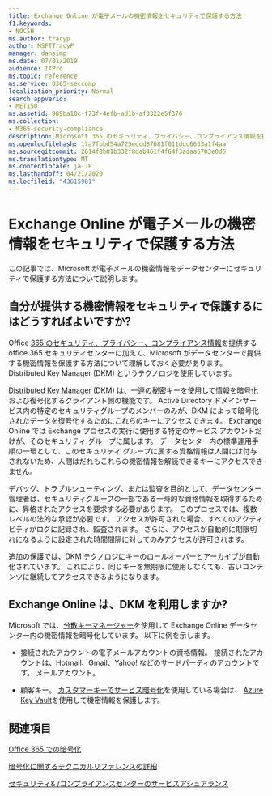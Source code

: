 ```yaml
---
title: Exchange Online が電子メールの機密情報をセキュリティで保護する方法
f1.keywords:
- NOCSH
ms.author: tracyp
author: MSFTTracyP
manager: dansimp
ms.date: 07/01/2019
audience: ITPro
ms.topic: reference
ms.service: O365-seccomp
localization_priority: Normal
search.appverid:
- MET150
ms.assetid: 989ba10c-f73f-4efb-ad1b-af3322e5f376
ms.collection:
- M365-security-compliance
description: Microsoft 365 のセキュリティ、プライバシー、コンプライアンス情報を提供する Office 365 セキュリティセンターに加えて、Microsoft がデータセンターに保存している機密情報を保護する方法についても知る必要があります。 Distributed Key Manager (DKM) というテクノロジを使用しています。
ms.openlocfilehash: 17a7fbbd54a725edcd87681f011ddc6633a1f4aa
ms.sourcegitcommit: 2614f8b81b332f8dab461f4f64f3adaa6703e0d6
ms.translationtype: MT
ms.contentlocale: ja-JP
ms.lasthandoff: 04/21/2020
ms.locfileid: "43615981"
---
```

# <a name="how-exchange-online-secures-your-email-secrets"></a>Exchange Online が電子メールの機密情報をセキュリティで保護する方法

この記事では、Microsoft が電子メールの機密情報をデータセンターにセキュリティで保護する方法について説明します。
  
## <a name="how-do-we-secure-secret-information-provided-by-you"></a>自分が提供する機密情報をセキュリティで保護するにはどうすればよいですか?

Office [365 のセキュリティ、プライバシー、コンプライアンス情報](https://go.microsoft.com/fwlink/?linkid=874644)を提供する office 365 セキュリティセンターに加えて、Microsoft がデータセンターで提供する機密情報を保護する方法について理解しておく必要があります。 Distributed Key Manager (DKM) というテクノロジを使用しています。
  
[Distributed Key Manager](office-365-bitlocker-and-distributed-key-manager-for-encryption.md) (DKM) は、一連の秘密キーを使用して情報を暗号化および復号化するクライアント側の機能です。 Active Directory ドメインサービス内の特定のセキュリティグループのメンバーのみが、DKM によって暗号化されたデータを復号化するためにこれらのキーにアクセスできます。 Exchange Online では Exchange プロセスの実行に使用する特定のサービス アカウントだけが、そのセキュリティ グループに属します。 データセンター内の標準運用手順の一環として、このセキュリティ グループに属する資格情報は人間には付与されないため、人間はだれもこれらの機密情報を解読できるキーにアクセスできません。
  
デバッグ、トラブルシューティング、または監査を目的として、データセンター管理者は、セキュリティグループの一部である一時的な資格情報を取得するために、昇格されたアクセスを要求する必要があります。 このプロセスでは、複数レベルの法的な承認が必要です。 アクセスが許可された場合、すべてのアクティビティがログに記録され、監査されます。 さらに、アクセスが自動的に期限切れになるように設定された時間間隔に対してのみアクセスが許可されます。
  
追加の保護では、DKM テクノロジにキーのロールオーバーとアーカイブが自動化されています。 これにより、同じキーを無期限に使用しなくても、古いコンテンツに継続してアクセスできるようになります。
  
## <a name="where-does-exchange-online-make-use-of-dkm"></a>Exchange Online は、DKM を利用しますか?

Microsoft では、[分散キーマネージャー](office-365-bitlocker-and-distributed-key-manager-for-encryption.md)を使用して Exchange Online データセンター内の機密情報を暗号化しています。 以下に例を示します。
  
- 接続されたアカウントの電子メールアカウントの資格情報。 接続されたアカウントは、Hotmail、Gmail、Yahoo! などのサードパーティのアカウントです。 メールアカウント。

- 顧客キー。 [カスタマーキーでサービス暗号化](customer-key-overview.md)を使用している場合は、 [Azure Key Vault](https://docs.microsoft.com/azure/key-vault/key-vault-whatis)を使用して機密情報を保護します。

## <a name="related-topics"></a>関連項目

[Office 365 での暗号化](encryption.md)
  
[暗号化に関するテクニカルリファレンスの詳細](technical-reference-details-about-encryption.md)
  
[セキュリティ&amp; /コンプライアンスセンターのサービスアシュアランス](https://go.microsoft.com/fwlink/?linkid=874645)
  

